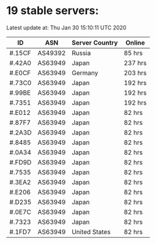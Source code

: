 # 19 stable servers:

Latest update at: Thu Jan 30 15:10:11 UTC 2020

| ID | ASN | Server Country | Online |
| -- | --- | -------------- | ------ |
| #.15CF | AS49392 | Russia | 85 hrs |
| #.42A0 | AS63949 | Japan | 237 hrs |
| #.E0CF | AS63949 | Germany | 203 hrs |
| #.73C0 | AS63949 | Japan | 192 hrs |
| #.99BE | AS63949 | Japan | 192 hrs |
| #.7351 | AS63949 | Japan | 192 hrs |
| #.E012 | AS63949 | Japan | 82 hrs |
| #.87F7 | AS63949 | Japan | 82 hrs |
| #.2A3D | AS63949 | Japan | 82 hrs |
| #.8485 | AS63949 | Japan | 82 hrs |
| #.0A34 | AS63949 | Japan | 82 hrs |
| #.FD9D | AS63949 | Japan | 82 hrs |
| #.7535 | AS63949 | Japan | 82 hrs |
| #.3EA2 | AS63949 | Japan | 82 hrs |
| #.E206 | AS63949 | Japan | 82 hrs |
| #.D235 | AS63949 | Japan | 82 hrs |
| #.0E7C | AS63949 | Japan | 82 hrs |
| #.7323 | AS63949 | Japan | 82 hrs |
| #.1FD7 | AS63949 | United States | 82 hrs |

